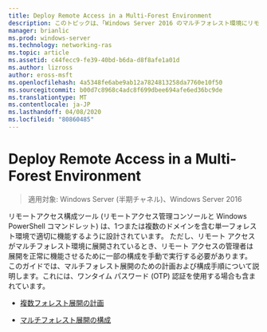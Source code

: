 ```yaml
---
title: Deploy Remote Access in a Multi-Forest Environment
description: このトピックは、「Windows Server 2016 のマルチフォレスト環境にリモートアクセスを展開する」の一部です。
manager: brianlic
ms.prod: windows-server
ms.technology: networking-ras
ms.topic: article
ms.assetid: c44fecc9-fe39-40bd-b6da-d8f8afe1a01d
ms.author: lizross
author: eross-msft
ms.openlocfilehash: 4a5348fe6abe9ab12a7824813258da7760e10f50
ms.sourcegitcommit: b00d7c8968c4adc8f699dbee694afe6ed36bc9de
ms.translationtype: MT
ms.contentlocale: ja-JP
ms.lasthandoff: 04/08/2020
ms.locfileid: "80860485"
---
```

# <a name="deploy-remote-access-in-a-multi-forest-environment"></a>Deploy Remote Access in a Multi-Forest Environment

>適用対象: Windows Server (半期チャネル)、Windows Server 2016

リモートアクセス構成ツール (リモートアクセス管理コンソールと Windows PowerShell コマンドレット) は、1つまたは複数のドメインを含む単一フォレスト環境で適切に機能するように設計されています。 ただし、リモート アクセスがマルチフォレスト環境に展開されているとき、リモート アクセスの管理者は展開を正常に機能させるために一部の構成を手動で実行する必要があります。 このガイドでは、マルチフォレスト展開のための計画および構成手順について説明します。これには、ワンタイム パスワード (OTP) 認証を使用する場合も含まれています。  
  
-   [複数フォレスト展開の計画](Plan-a-Multi-Forest-Deployment.md)  
  
-   [マルチフォレスト展開の構成](Configure-a-Multi-Forest-Deployment.md)  
  


